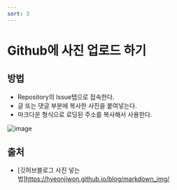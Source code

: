 ```yaml
---
sort: 3
---
```



# Github에 사진 업로드 하기

## 방법
- Repository의 Issue탭으로 접속한다.
- 글 또는 댓글 부분에 복사한 사진을 붙여넣는다. 
- 마크다운 형식으로 로딩된 주소를 복사해서 사용한다.

![image](https://user-images.githubusercontent.com/66978721/103253184-6f519500-49c3-11eb-82d4-991f068c6931.png)



## 출처 
- [깃허브블로그 사진 넣는 법]https://hyeonjiwon.github.io/blog/markdown_img/
